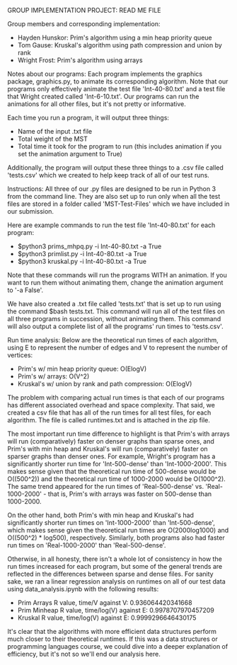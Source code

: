 GROUP IMPLEMENTATION PROJECT: READ ME FILE

Group members and corresponding implementation:
  - Hayden Hunskor: Prim's algorithm using a min heap priority queue
  - Tom Gause: Kruskal's algorithm using path compression and union by rank
  - Wright Frost: Prim's algorithm using arrays

Notes about our programs:
Each program implements the graphics package, graphics.py, to animate its
corresponding algorithm. Note that our programs only effectively animate the
test file 'Int-40-80.txt' and a test file that Wright created called
'Int-6-10.txt'. Our programs can run the animations for all other files, 
but it's not pretty or informative.

Each time you run a program, it will output three things:
  - Name of the input .txt file
  - Total weight of the MST
  - Total time it took for the program to run (this includes animation if you
    set the animation argument to True)

Additionally, the program will output these three things to a .csv file called
'tests.csv' which we created to help keep track of all of our test runs.

Instructions:
All three of our .py files are designed to be run in Python 3 from the command
line. They are also set up to run only when all the test files are stored in a
folder called 'MST-Test-Files' which we have included in our submission.

Here are example commands to run the test file 'Int-40-80.txt' for each program:
  - $python3 prims_mhpq.py -i Int-40-80.txt -a True
  - $python3 primlist.py -i Int-40-80.txt -a True
  - $python3 kruskal.py -i Int-40-80.txt -a True

Note that these commands will run the programs WITH an animation. If you want
to run them without animating them, change the animation argument to '-a False'.

We have also created a .txt file called 'tests.txt' that is set up to run using
the command $bash tests.txt. This command will run all of the test files on
all three programs in succession, without animating them. This command will also
output a complete list of all the programs' run times to 'tests.csv'.

Run time analysis:
Below are the theoretical run times of each algorithm, using E to represent the
number of edges and V to represent the number of vertices:
  - Prim's w/ min heap priority queue: O(ElogV)
  - Prim's w/ arrays: O(V^2)
  - Kruskal's w/ union by rank and path compression: O(ElogV)

The problem with comparing actual run times is that each of our programs has
different associated overhead and space complexity. That said, we created a csv
file that has all of the run times for all test files, for each algorithm. The
file is called runtimes.txt and is attached in the zip file.

The most important run time difference to highlight is that Prim's with arrays
will run (comparatively) faster on denser graphs than sparse ones, and Prim's
with min heap and Kruskal's will run (comparatively) faster on sparser graphs
than denser ones. For example, Wright's program has a significantly shorter run
time for 'Int-500-dense' than 'Int-1000-2000'. This makes sense given that the
theoretical run time of 500-dense would be O((500^2)) and
the theoretical run time of 1000-2000 would be O(1000^2).
The same trend appeared for the run times of 'Real-500-dense' vs.
'Real-1000-2000' - that is, Prim's with arrays was faster on 500-dense than
1000-2000.

On the other hand, both Prim's with min heap and Kruskal's had significantly
shorter run times on 'Int-1000-2000' than 'Int-500-dense', which makes sense
given the theoretical run times are O(2000log1000) and O((500^2) * log500),
respectively. Similarly, both programs also had faster run times on
'Real-1000-2000' than 'Real-500-dense'.

Otherwise, in all honesty, there isn't a whole lot of consistency in how the
run times increased for each program, but some of the general trends are
reflected in the differences between sparse and dense files. For sanity sake,
we ran a linear regression analysis on runtimes on all of our test data using
data_analysis.ipynb with the following results:
  - Prim Arrays R value, time/V against V:  0.936064420341668
  - Prim Minheap R value, time/log(V) against E:  0.9978707970457209
  - Kruskal R value, time/log(V) against E:  0.9999296646430175

It's clear that the algorithms with more efficient data structures perform much
closer to their theoretical runtimes. If this was a data structures or 
programming languages course, we could dive into a deeper explanation of 
efficiency, but it's not so we'll end our analysis here.

